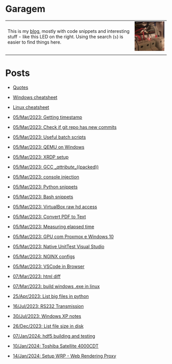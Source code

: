# Garagem
|||
|:---|:---:|
This is my [blog](about.md), mostly with code snippets and interesting stuff - like this LED on the right. Using the search (`s`) is easier to find things here. | ![:)](misc/breaker-led.jpg)
|||

# Posts
- [Quotes](misc/quotes.md)
- [Windows cheatsheet](misc/windows.md)
- [Linux cheatsheet](misc/linux.md)

- [05/Mar/2023: Getting timestamp](posts/2023.03.05-19.33.48/Getting_timestamp.md)
- [05/Mar/2023: Check if git repo has new commits](posts/2023.03.05-19.50.47/Check_if_git_repo_has_new_commits.md)
- [05/Mar/2023: Useful batch scripts](posts/2023.03.05-19.59.07/Useful_batch_scripts.md)
- [05/Mar/2023: QEMU on Windows](posts/2023.03.05-20.02.27/QEMU_on_Windows.md)
- [05/Mar/2023: XRDP setup](posts/2023.03.05-20.07.12/XRDP_setup.md)
- [05/Mar/2023: GCC \__attribute__((packed))](posts/2023.03.05-20.09.41/GCC_and_attribute_packed_in_Linux_Windows.md)
- [05/Mar/2023: console injection](posts/2023.03.05-20.11.49/console_injection.md)
- [05/Mar/2023: Python snippets](posts/2023.03.05-20.59.58/Python_snippets.md)
- [05/Mar/2023: Bash snippets](posts/2023.03.05-21.01.33/Bash_snippets.md)
- [05/Mar/2023: VirtualBox raw hd access](posts/2023.03.05-21.04.49/VirtualBox_raw_hd_access.md)
- [05/Mar/2023: Convert PDF to Text](posts/2023.03.05-21.11.00/Convert_PDF_to_Text.md)
- [05/Mar/2023: Measuring elapsed time](posts/2023.03.05-21.15.03/Measuring_elapsed_time.md)
- [05/Mar/2023: GPU com Proxmox e Windows 10](posts/2023.03.05-21.17.20/Usando_GPU_com_Proxmox_e_Windows_10.md)
- [05/Mar/2023: Native UnitTest Visual Studio](posts/2023.03.05-21.18.40/UnitTest_in_Visual_Studio_Native_Unit_Test_Project_.md)
- [05/Mar/2023: NGINX configs](posts/2023.03.05-22.25.42/NGINX_configs.md)
- [05/Mar/2023: VSCode in Browser](posts/2023.03.05-23.20.36/VSCode_in_Browser.md)
- [07/Mar/2023: html diff](posts/2023.03.07-00.01.11/html_diff.md)
- [07/Mar/2023: build windows .exe in linux](posts/2023.03.07-21.48.07/build_windows_exe_in_linux.md)
- [25/Apr/2023: List big files in python](posts/2023.04.25-00.07.09/List_big_files_in_python.md)
- [16/Jul/2023: RS232 Transmission](posts/2023.07.16-09.47.32/RS232_Transmission.md)
- [30/Jul/2023: Windows XP notes](posts/2023.07.30-16.53.01/Windows_XP_notes.md)
- [26/Dec/2023: List file size in disk](posts/2023.12.26-11.10.34/List_file_size_in_disk.md)
- [07/Jan/2024: hdf5 building and testing](posts/2024.01.07-16.40.06/hdf5_building_and_testing.md)
- [10/Jan/2024: Toshiba Satellite 4000CDT](posts/2024.01.10-21.46.02/Toshiba_Satellite_4000CDT.md)
- [14/Jan/2024: Setup WRP - Web Rendering Proxy](posts/2024.01.14-13.45.11/Setup_WRP_Web_Rendering_Proxy.md)
